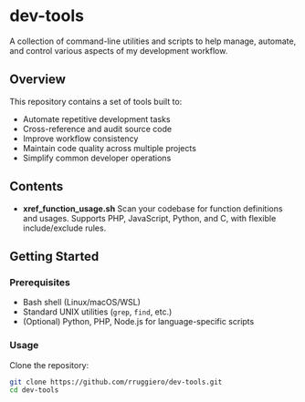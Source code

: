 # dev-tools

A collection of command-line utilities and scripts to help manage, automate, and control various aspects of my development workflow.

## Overview

This repository contains a set of tools built to:

- Automate repetitive development tasks
- Cross-reference and audit source code
- Improve workflow consistency
- Maintain code quality across multiple projects
- Simplify common developer operations

## Contents

- **xref_function_usage.sh**
  Scan your codebase for function definitions and usages. Supports PHP, JavaScript, Python, and C, with flexible include/exclude rules.


## Getting Started

### Prerequisites

- Bash shell (Linux/macOS/WSL)
- Standard UNIX utilities (`grep`, `find`, etc.)
- (Optional) Python, PHP, Node.js for language-specific scripts

### Usage

Clone the repository:

```bash
git clone https://github.com/rruggiero/dev-tools.git
cd dev-tools

